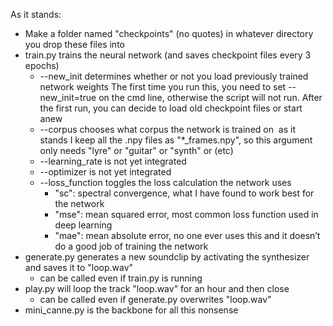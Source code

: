 As it stands: 

- Make a folder named "checkpoints" (no quotes) in whatever directory you drop
  these files into
- train.py trains the neural network (and saves checkpoint files every 3 epochs)
    - --new_init determines whether or not you load previously trained network
      weights The first time you run this, you need to set --new_init=true on
      the cmd line, otherwise the script will not run. After the first run, you
      can decide to load old checkpoint files or start anew
    - --corpus chooses what corpus the network is trained on  as it stands I
      keep all the .npy files as "*_frames.npy", so this argument only needs
      "lyre" or "guitar" or "synth" or (etc)
    - --learning_rate is not yet integrated
    - --optimizer is not yet integrated
    - --loss_function toggles the loss calculation the network uses
        - "sc": spectral convergence, what I have found to work best for the
          network
        - "mse": mean squared error, most common loss function used in deep
          learning
        - "mae": mean absolute error, no one ever uses this and it doesn’t do a
          good job of training the network
- generate.py generates a new soundclip by activating the synthesizer and saves
  it to "loop.wav"
    - can be called even if train.py is running
- play.py will loop the track "loop.wav" for an hour and then close
    - can be called even if generate.py overwrites "loop.wav"
- mini_canne.py is the backbone for all this nonsense
